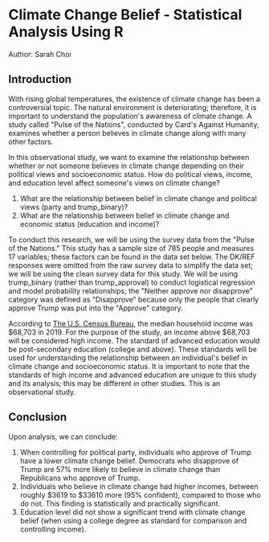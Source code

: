 # Climate Change Belief - Statistical Analysis Using R

Author: Sarah Choi

## Introduction

With rising global temperatures, the existence of climate change has been a controversial topic. The natural environment is deteriorating; therefore, it is important to understand the population's awareness of climate change. A study called "Pulse of the Nations", conducted by Card's Against Humanity, examines whether a person believes in climate change along with many other factors. 

In this observational study, we want to examine the relationship between whether or not someone believes in climate change depending on their political views and socioeconomic status. How do political views, income, and education level affect someone's views on climate change?

  1. What are the relationship between belief in climate change and political views (party and trump_binary)? 
  2. What are the relationship between belief in climate change and economic status (education and income)?

To conduct this research, we will be using the survey data from the "Pulse of the Nations." This study has a sample size of 785 people and measures 17 variables; these factors can be found in the data set below. The DK/REF responses were omitted from the raw survey data to simplify the data set; we will be using the clean survey data for this study. We will be using trump_binary (rather than trump_approval) to conduct logistical regression and model probability relationships; the "Neither approve nor disapprove" category was defined as "Disapprove" because only the people that clearly approve Trump was put into the "Approve" category. 

According to [The U.S. Census Bureau](“https://www.census.gov/library/publications/2020/demo/p60-270.html”), the median household income was $68,703 in 2019. For the purpose of the study, an income above $68,703 will be considered high income. The standard of advanced education would be post-secondary education (college and above). These standards will be used for understanding the relationship between an individual's belief in climate change and socioeconomic status. It is important to note that the standards of high income and advanced education are unique to this study and its analysis; this may be different in other studies. This is an observational study. 

## Conclusion
Upon analysis, we can conclude: 

  1. When controlling for political party, individuals who approve of Trump have a lower climate change belief. Democrats who disapprove of Trump are 57% more likely to believe in climate change than Republicans who approve of Trump.  
  2. Individuals who believe in climate change had higher incomes, between roughly $3619 to $33610 more (95% confident), compared to those who do not. This finding is statistically and practically significant.
  3. Education level did not show a significant trend with climate change belief (when using a college degree as standard for comparison and controlling income).  
